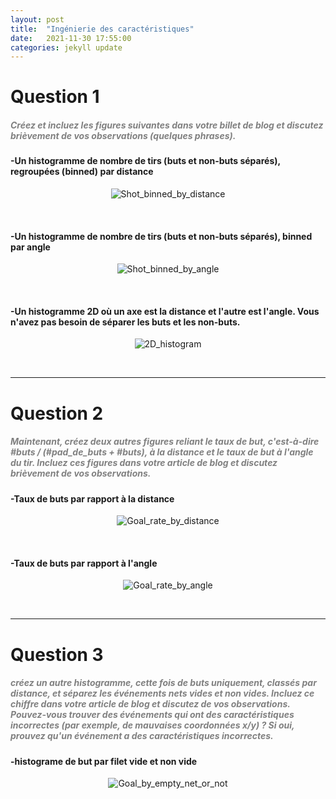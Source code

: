 ```yaml
---
layout: post
title:  "Ingénierie des caractéristiques"
date:   2021-11-30 17:55:00
categories: jekyll update
---
```


# Question 1

##### <span style="color:grey">Créez et incluez les figures suivantes dans votre billet de blog et discutez brièvement de vos observations (quelques phrases).</span>
####  -Un histogramme de nombre de tirs (buts et non-buts séparés), regroupées (binned) par distance
<p align="center">
  <img src="/assets/Feature_Engineering/question_1_1_a.png" alt="Shot_binned_by_distance"/>
</p>

<br>

####  -Un histogramme de nombre de tirs (buts et non-buts séparés), binned par angle
<p align="center">
  <img src="/assets/Feature_Engineering/question_1_1_b.png" alt="Shot_binned_by_angle"/>
</p>

<br>

####  -Un histogramme 2D où un axe est la distance et l'autre est l'angle. Vous n'avez pas besoin de séparer les buts et les non-buts.
<p align="center">
  <img src="/assets/Feature_Engineering/question_1_1_c.png" alt="2D_histogram"/>
</p>

<br>

---
# Question 2

##### <span style="color:grey">Maintenant, créez deux autres figures reliant le taux de but, c'est-à-dire #buts / (#pad_de_buts + #buts), à la distance et le taux de but à l'angle du tir. Incluez ces figures dans votre article de blog et discutez brièvement de vos observations. </span>
####  -Taux de buts par rapport à la distance
<p align="center">
  <img src="/assets/Feature_Engineering/question_1_2_a.png" alt="Goal_rate_by_distance"/>
</p>

<br>

####  -Taux de buts par rapport à l'angle
<p align="center">
  <img src="/assets/Feature_Engineering/question_1_2_b.png" alt="Goal_rate_by_angle"/>
</p>

<br>

---
# Question 3

##### <span style="color:grey">créez un autre histogramme, cette fois de buts uniquement, classés par distance, et séparez les événements nets vides et non vides. Incluez ce chiffre dans votre article de blog et discutez de vos observations. Pouvez-vous trouver des événements qui ont des caractéristiques incorrectes (par exemple, de mauvaises coordonnées x/y) ? Si oui, prouvez qu'un événement a des caractéristiques incorrectes.</span>
####  -histograme de but par filet vide et non vide
<p align="center">
  <img src="/assets/Feature_Engineering/question_1_3_a.png" alt="Goal_by_empty_net_or_not"/>
</p>
<br>


